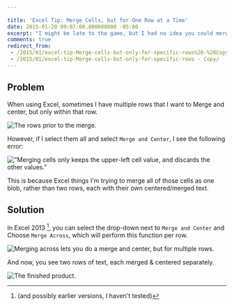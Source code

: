 ```yaml
---
 
title: 'Excel Tip: Merge Cells, but for One Row at a Time'
date: 2015-01-20 09:07:00.000000000 -05:00
excerpt: "I might be late to the game, but I had no idea you could merge only for certain rows."
comments: true
redirect_from:
 - /2015/01/excel-tip-Merge-cells-but-only-for-specific-rows%20-%20Copy/
 - /2015/01/excel-tip-Merge-cells-but-only-for-specific-rows - Copy/
---
```

## Problem
When using Excel, sometimes I have multiple rows that I want to Merge and center, but only within that row. 

![The rows prior to the merge.]({{site.post-images}}/01_PriorToMerge.png)

However, if I select them all and select `Merge and Center`, I see the following error:

!["Merging cells only keeps the upper-left cell value, and discards the other values."]({{site.post-images}}/02_ExcelMergeError.png)

This is because Excel things I'm trying to merge all of those cells as one blob, rather than two rows, each with their own centered/merged text.

## Solution

In Excel 2013 [^1], you can select the drop-down next to `Merge and Center` and Choose `Merge Across`, which will perform this function per row.

![Merging across lets you do a merge and center, but for multiple rows.]({{site.post-images}}/03_MergeAcross.png)

And now, you see two rows of text, each merged & centered separately.

![The finished product.]({{site.post-images}}/04_RowsMerged.png)


[^1]: (and possibly earlier versions, I haven't tested)
